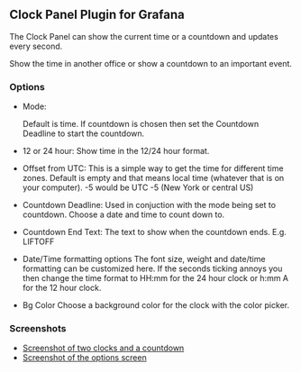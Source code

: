 ## Clock Panel Plugin for Grafana

The Clock Panel can show the current time or a countdown and updates every second.

Show the time in another office or show a countdown to an important event.

### Options

- Mode:

  Default is time. If countdown is chosen then set the Countdown Deadline to start the countdown.

- 12 or 24 hour:
  Show time in the 12/24 hour format.
  
- Offset from UTC:
  This is a simple way to get the time for different time zones. Default is empty and that means local time (whatever that is on your computer). -5 would be UTC -5 (New York or central US)

- Countdown Deadline:
  Used in conjuction with the mode being set to countdown. Choose a date and time to count down to.

- Countdown End Text:
  The text to show when the countdown ends. E.g. LIFTOFF
  
- Date/Time formatting options
  The font size, weight and date/time formatting can be customized here. If the seconds ticking annoys you then change the time format to HH:mm for the 24 hour clock or h:mm A for the 12 hour clock.

- Bg Color
  Choose a background color for the clock with the color picker.
  
### Screenshots

- [Screenshot of two clocks and a countdown](https://raw.githubusercontent.com/grafana/clock-panel/06ecf59c191db642127c6153bc3145e93a1df1f8/src/img/screenshot-clocks.png)
- [Screenshot of the options screen](https://raw.githubusercontent.com/grafana/clock-panel/06ecf59c191db642127c6153bc3145e93a1df1f8/src/img/screenshot-clock-options.png)
